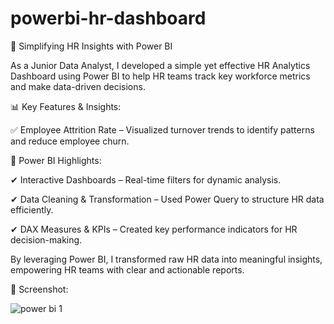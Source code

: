 # powerbi-hr-dashboard

🚀 Simplifying HR Insights with Power BI

As a Junior Data Analyst, I developed a simple yet effective HR Analytics Dashboard using Power BI to help HR teams track key workforce metrics and make data-driven decisions.

📊 Key Features & Insights:

✅ Employee Attrition Rate – Visualized turnover trends to identify patterns and reduce employee churn.

🔹 Power BI Highlights:

✔ Interactive Dashboards – Real-time filters for dynamic analysis.

✔ Data Cleaning & Transformation – Used Power Query to structure HR data efficiently.

✔ DAX Measures & KPIs – Created key performance indicators for HR decision-making.

By leveraging Power BI, I transformed raw HR data into meaningful insights, empowering HR teams with clear and actionable reports.

🔹 Screenshot:

![power bi 1](https://github.com/user-attachments/assets/a4ef21a8-8b77-4c7e-a7f5-0615ba0d8c1c)
